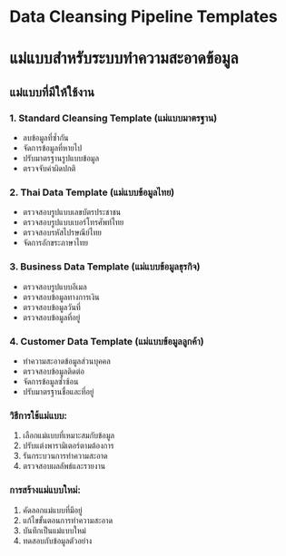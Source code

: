 # Data Cleansing Pipeline Templates
# แม่แบบสำหรับระบบทำความสะอาดข้อมูล

## แม่แบบที่มีให้ใช้งาน

### 1. Standard Cleansing Template (แม่แบบมาตรฐาน)
- ลบข้อมูลที่ซ้ำกัน
- จัดการข้อมูลที่หายไป
- ปรับมาตรฐานรูปแบบข้อมูล
- ตรวจจับค่าผิดปกติ

### 2. Thai Data Template (แม่แบบข้อมูลไทย)
- ตรวจสอบรูปแบบเลขบัตรประชาชน
- ตรวจสอบรูปแบบเบอร์โทรศัพท์ไทย
- ตรวจสอบรหัสไปรษณีย์ไทย
- จัดการอักขระภาษาไทย

### 3. Business Data Template (แม่แบบข้อมูลธุรกิจ)
- ตรวจสอบรูปแบบอีเมล
- ตรวจสอบข้อมูลทางการเงิน
- ตรวจสอบข้อมูลวันที่
- ตรวจสอบข้อมูลที่อยู่

### 4. Customer Data Template (แม่แบบข้อมูลลูกค้า)
- ทำความสะอาดข้อมูลส่วนบุคคล
- ตรวจสอบข้อมูลติดต่อ
- จัดการข้อมูลซ้ำซ้อน
- ปรับมาตรฐานชื่อและที่อยู่

### วิธีการใช้แม่แบบ:
1. เลือกแม่แบบที่เหมาะสมกับข้อมูล
2. ปรับแต่งพารามิเตอร์ตามต้องการ
3. รันกระบวนการทำความสะอาด
4. ตรวจสอบผลลัพธ์และรายงาน

### การสร้างแม่แบบใหม่:
1. คัดลอกแม่แบบที่มีอยู่
2. แก้ไขขั้นตอนการทำความสะอาด
3. บันทึกเป็นแม่แบบใหม่
4. ทดสอบกับข้อมูลตัวอย่าง
